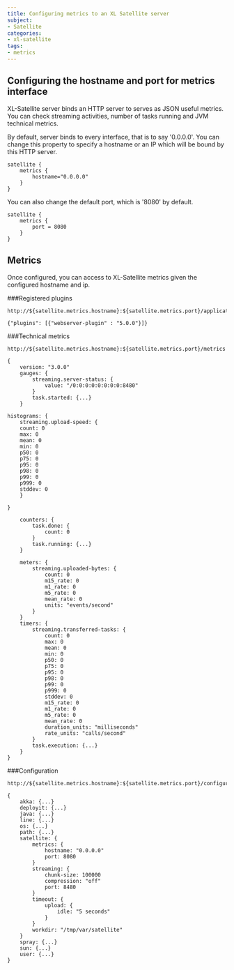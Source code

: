 ```yaml
---
title: Configuring metrics to an XL Satellite server
subject:
- Satellite
categories:
- xl-satellite
tags:
- metrics
---
```


## Configuring the hostname and port for metrics interface

XL-Satellite server binds an HTTP server to serves as JSON useful metrics. You can check streaming activities, number of tasks running and JVM technical metrics. 

By default, server binds to every interface, that is to say '0.0.0.0'. You can change this property to specify a hostname or an IP which will be bound by this HTTP server. 

    satellite {
        metrics {
            hostname="0.0.0.0"
        }
    }

You can also change the default port, which is '8080' by default.
  
    satellite {
        metrics {
            port = 8080
        }
    }
    
## Metrics
Once configured, you can access to XL-Satellite metrics given the configured hostname and ip. 

###Registered plugins

    http://${satellite.metrics.hostname}:${satellite.metrics.port}/application
    
    {"plugins": [{"webserver-plugin" : "5.0.0"}]}

###Technical metrics

    http://${satellite.metrics.hostname}:${satellite.metrics.port}/metrics
    
    {
        version: "3.0.0"
        gauges: {
            streaming.server-status: {
                value: "/0:0:0:0:0:0:0:0:8480"
            }
            task.started: {...}
        }

	histograms: {
	    streaming.upload-speed: {
		count: 0
		max: 0
		mean: 0
		min: 0
		p50: 0
		p75: 0
		p95: 0
		p98: 0
		p99: 0
		p999: 0
		stddev: 0
	    }

	}
        
        counters: {
            task.done: {
                count: 0
            }
            task.running: {...}
        }
        
        meters: {
            streaming.uploaded-bytes: {
                count: 0
                m15_rate: 0
                m1_rate: 0
                m5_rate: 0
                mean_rate: 0
                units: "events/second"
            }
        }
        timers: {
            streaming.transferred-tasks: {
                count: 0
                max: 0
                mean: 0
                min: 0
                p50: 0
                p75: 0
                p95: 0
                p98: 0
                p99: 0
                p999: 0
                stddev: 0
                m15_rate: 0
                m1_rate: 0
                m5_rate: 0
                mean_rate: 0
                duration_units: "milliseconds"
                rate_units: "calls/second"
            }
            task.execution: {...}
        }
    }

###Configuration

    http://${satellite.metrics.hostname}:${satellite.metrics.port}/configuration
    
    {
        akka: {...}
        deployit: {...}
        java: {...}
        line: {...}
        os: {...}
        path: {...}
        satellite: {
            metrics: {
                hostname: "0.0.0.0"
                port: 8080
            }
            streaming: {
                chunk-size: 100000
                compression: "off"
                port: 8480
            }
            timeout: {
                upload: {
                    idle: "5 seconds"
                }
            }
            workdir: "/tmp/var/satellite"
        }
        spray: {...}
        sun: {...}
        user: {...}
    }    
